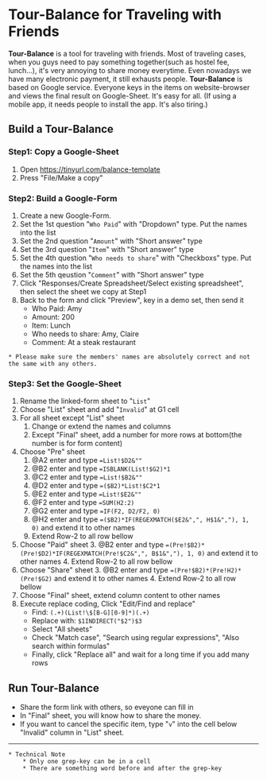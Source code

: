 # Tour-Balance for Traveling with Friends
**Tour-Balance** is a tool for traveling with friends. Most of traveling cases, when you guys need to pay something together(such as hostel fee, lunch...), it's very annoying to share money everytime. Even nowadays we have many electronic payment, it still exhausts people. **Tour-Balance** is based on Google service. Everyone keys in the items on website-browser and views the final result on Google-Sheet. It's easy for all. (If using a mobile app, it needs people to install the app. It's also tiring.)

## Build a Tour-Balance

### Step1: Copy a Google-Sheet
1. Open https://tinyurl.com/balance-template
2. Press "File/Make a copy"

### Step2: Build a Google-Form
1. Create a new Google-Form.
2. Set the 1st question "`Who Paid`" with "Dropdown" type. Put the names into the list
3. Set the 2nd question "`Amount`" with "Short answer" type
4. Set the 3rd question "`Item`" with "Short answer" type
5. Set the 4th question "`Who needs to share`" with "Checkboxs" type. Put the names into the list
6. Set the 5th qeustion "`Comment`" with "Short answer" type
7. Click "Responses/Create Spreadsheet/Select existing spreadsheet", then select the sheet we copy at Step1
8. Back to the form and click "Preview", key in a demo set, then send it
    * Who Paid: Amy
    * Amount: 200
    * Item: Lunch
    * Who needs to share: Amy, Claire
    * Comment: At a steak restaurant
```
* Please make sure the members' names are absolutely correct and not the same with any others.
```

### Step3: Set the Google-Sheet
1. Rename the linked-form sheet to "`List`"
2. Choose "List" sheet and add "`Invalid`" at G1 cell
3. For all sheet except "List" sheet
    1. Change or extend the names and columns
    2. Except "Final" sheet, add a number for more rows at bottom(the number is for form content)
4. Choose "Pre" sheet 
    1. @A2 enter and type `=List!$D2&""`
    2. @B2 enter and type `=ISBLANK(List!$G2)*1`
    3. @C2 enter and type `=List!$B2&""`
    4. @D2 enter and type `=($B2)*List!$C2*1`
    5. @E2 enter and type `=List!$E2&""` 
    6. @F2 enter and type `=SUM(H2:2)`
    7. @G2 enter and type `=IF(F2, D2/F2, 0)`
    8. @H2 enter and type `=($B2)*IF(REGEXMATCH($E2&",", H$1&","), 1, 0)` and extend it to other names
    9. Extend Row-2 to all row bellow
5. Choose "Paid" sheet 
    3. @B2 enter and type `=(Pre!$B2)*(Pre!$D2)*IF(REGEXMATCH(Pre!$C2&",", B$1&","), 1, 0)` and extend it to other names
    4. Extend Row-2 to all row bellow
6. Choose "Share" sheet 
    3. @B2 enter and type `=(Pre!$B2)*(Pre!H2)*(Pre!$G2)` and extend it to other names
    4. Extend Row-2 to all row bellow
7. Choose "Final" sheet, extend column content to other names
8. Execute replace coding, Click "Edit/Find and replace"
    * Find: `(.+)(List!\$[B-G][0-9]*)(.+)`
    * Replace with: `$1INDIRECT("$2")$3`
    * Select "All sheets"
    * Check "Match case", "Search using regular expressions", "Also search within formulas"
    * Finally, click "Replace all" and wait for a long time if you add many rows

## Run Tour-Balance
* Share the form link with others, so eveyone can fill in
* In "Final" sheet, you will know how to share the money.
* If you want to cancel the specific item, type "`v`" into the cell below "Invalid" column in "List" sheet.

---

```
* Technical Note
    * Only one grep-key can be in a cell
    * There are something word before and after the grep-key
```
